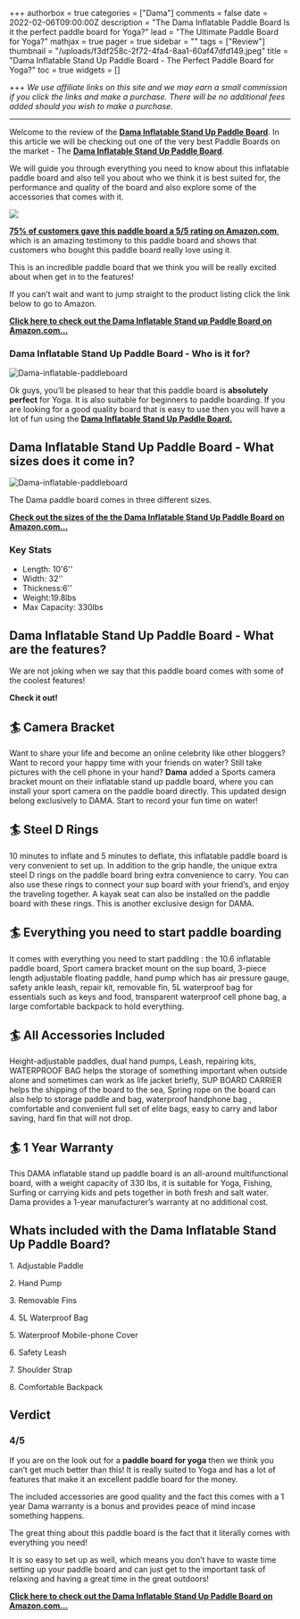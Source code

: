 +++
authorbox = true
categories = ["Dama"]
comments = false
date = 2022-02-06T09:00:00Z
description = "The Dama Inflatable Paddle Board Is it the perfect paddle board for Yoga?"
lead = "The Ultimate Paddle Board for Yoga?"
mathjax = true
pager = true
sidebar = ""
tags = ["Review"]
thumbnail = "/uploads/f3df258c-2f72-4fa4-8aa1-60af47dfd149.jpeg"
title = "Dama Inflatable Stand Up Paddle Board - The Perfect Paddle Board for Yoga?"
toc = true
widgets = []

+++
_We use affiliate links on this site and we may earn a small commission if you click the links and make a purchase. There will be no additional fees added should you wish to make a purchase._

***

Welcome to the review of the [**Dama Inflatable Stand Up Paddle Board**](https://www.amazon.com/DAMA-Inflatable-Repairing-Waterproof-Professional/dp/B07N67Y3BP?pd_rd_i=B093C8CCRJ&th=1&linkCode=ll1&tag=paddleboardmaster-20&linkId=9db9d0ac005bd565c02fa2ba7b5076da&language=en_US&ref_=as_li_ss_tl).  In this article we will be checking out one of the very best Paddle Boards on the market - The [**Dama Inflatable Stand Up Paddle Board**](https://www.amazon.com/DAMA-Inflatable-Repairing-Waterproof-Professional/dp/B07N67Y3BP?pd_rd_i=B093C8CCRJ&th=1&linkCode=ll1&tag=paddleboardmaster-20&linkId=9db9d0ac005bd565c02fa2ba7b5076da&language=en_US&ref_=as_li_ss_tl).

We will guide you through everything you need to know about this inflatable paddle board and also tell you about who we think it is best suited for, the performance and quality of the board and also explore some of the accessories that comes with it.

![](/uploads/9c6fd4d9-dafd-4466-9522-af80e9f1586f.jpeg)

[**75% of customers gave this paddle board a 5/5 rating on Amazon.com**](https://www.amazon.com/DAMA-Inflatable-Repairing-Waterproof-Professional/dp/B07N67Y3BP?pd_rd_i=B093C8CCRJ&th=1&linkCode=ll1&tag=paddleboardmaster-20&linkId=9db9d0ac005bd565c02fa2ba7b5076da&language=en_US&ref_=as_li_ss_tl), which is an amazing testimony to this paddle board and shows that customers who bought this paddle board really love using it.

This is an incredible paddle board that we think you will be really excited about when get in to the features!

If you can’t wait and want to jump straight to the product listing click the link below to go to Amazon.

[**Click here to check out the Dama Inflatable Stand up Paddle Board on Amazon.com…**](https://www.amazon.com/DAMA-Inflatable-Repairing-Waterproof-Professional/dp/B07N67Y3BP?pd_rd_i=B093C8CCRJ&th=1&linkCode=ll1&tag=paddleboardmaster-20&linkId=9db9d0ac005bd565c02fa2ba7b5076da&language=en_US&ref_=as_li_ss_tl)

### Dama Inflatable Stand Up Paddle Board - Who is it for?

![Dama-inflatable-paddleboard](/uploads/86512058-7cc0-4615-a079-4d5258fe7858.jpeg "Dama-inflatable-paddleboard")

Ok guys, you’ll be pleased to hear that this paddle board is **absolutely perfect** for Yoga.  It is also suitable for beginners to paddle boarding.  If you are looking for a good quality board that is easy to use then you will have a lot of fun using the [**Dama Inflatable Stand Up Paddle Board.**](https://www.amazon.com/DAMA-Inflatable-Repairing-Waterproof-Professional/dp/B07N67Y3BP?pd_rd_i=B093C8CCRJ&th=1&linkCode=ll1&tag=paddleboardmaster-20&linkId=9db9d0ac005bd565c02fa2ba7b5076da&language=en_US&ref_=as_li_ss_tl)

## Dama Inflatable Stand Up Paddle Board - What sizes does it come in?

![Dama-inflatable-paddleboard](/uploads/696d1210-518b-4805-b1ad-7ecebbaf38fd.jpeg "Dama-inflatable-paddleboard")

The Dama paddle board comes in three different sizes.

[**Check out the sizes of the the Dama Inflatable Stand Up Paddle Board on Amazon.com…**](https://www.amazon.com/DAMA-Inflatable-Repairing-Waterproof-Professional/dp/B07N67Y3BP?pd_rd_i=B093C8CCRJ&th=1&linkCode=ll1&tag=paddleboardmaster-20&linkId=9db9d0ac005bd565c02fa2ba7b5076da&language=en_US&ref_=as_li_ss_tl)

### Key Stats

* Length: 10'6''
* Width: 32''
* Thickness:6''
* Weight:19.8lbs
* Max Capacity: 330lbs

## Dama Inflatable Stand Up Paddle Board - What are the features?

We are not joking when we say that this paddle board comes with some of the coolest features!

**Check it out!**

## 🏄 Camera Bracket

Want to share your life and become an online celebrity like other bloggers? Want to record your happy time with your friends on water? Still take pictures with the cell phone in your hand? **Dama** added a Sports camera bracket mount on their inflatable stand up paddle board, where you can install your sport camera on the paddle board directly. This updated design belong exclusively to DAMA. Start to record your fun time on water!

## 🏄 Steel D Rings

10 minutes to inflate and 5 minutes to deflate, this inflatable paddle board is very convenient to set up. In addition to the grip handle, the unique extra steel D rings on the paddle board bring extra convenience to carry. You can also use these rings to connect your sup board with your friend’s, and enjoy the traveling together. A kayak seat can also be installed on the paddle board with these rings. This is another exclusive design for DAMA.

## 🏄 Everything you need to start paddle boarding

It comes with everything you need to start paddling : the 10.6 inflatable paddle board, Sport camera bracket mount on the sup board, 3-piece length adjustable floating paddle, hand pump which has air pressure gauge, safety ankle leash, repair kit, removable fin, 5L waterproof bag for essentials such as keys and food, transparent waterproof cell phone bag, a large comfortable backpack to hold everything.

## 🏄 All Accessories Included

Height-adjustable paddles, dual hand pumps, Leash, repairing kits, WATERPROOF BAG helps the storage of something important when outside alone and sometimes can work as life jacket briefly, SUP BOARD CARRIER helps the shipping of the board to the sea, Spring rope on the board can also help to storage paddle and bag, waterproof handphone bag , comfortable and convenient full set of elite bags, easy to carry and labor saving, hard fin that will not drop.

## 🏄 1 Year Warranty

This DAMA inflatable stand up paddle board is an all-around multifunctional board, with a weight capacity of 330 lbs, it is suitable for Yoga, Fishing, Surfing or carrying kids and pets together in both fresh and salt water. Dama provides a 1-year manufacturer’s warranty at no additional cost.

## Whats included with the Dama Inflatable Stand Up Paddle Board?

1\. Adjustable Paddle

2\. Hand Pump

3\. Removable Fins

4\. 5L Waterproof Bag

5\. Waterproof Mobile-phone Cover

6\. Safety Leash

7\. Shoulder Strap

8\. Comfortable Backpack

## Verdict

### 4/5

If you are on the look out for a **paddle board for yoga** then we think you can’t get much better than this!  It is really suited to Yoga and has a lot of features that make it an excellent paddle board for the money.

The included accessories are good quality and the fact this comes with a 1 year Dama warranty is a bonus and provides peace of mind incase something happens.

The great thing about this paddle board is the fact that it literally comes with everything you need!

It is so easy to set up as well, which means you don’t have to waste time setting up your paddle board and can just get to the important task of relaxing and having a great time in the great outdoors!

[**Click here to check out the Dama Inflatable Stand Up Paddle Board on Amazon.com…**](https://www.amazon.com/DAMA-Inflatable-Repairing-Waterproof-Professional/dp/B07N67Y3BP?pd_rd_i=B093C8CCRJ&th=1&linkCode=ll1&tag=paddleboardmaster-20&linkId=9db9d0ac005bd565c02fa2ba7b5076da&language=en_US&ref_=as_li_ss_tl)
